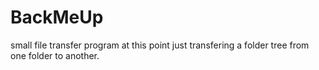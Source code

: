 # BackMeUp
small file transfer program
at this point just transfering a folder tree  from one folder to another.
